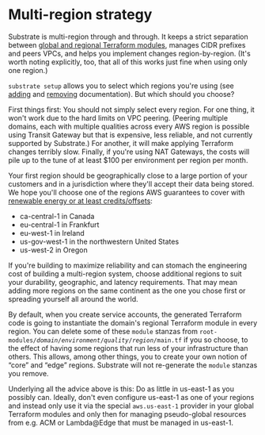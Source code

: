# Multi-region strategy

Substrate is multi-region through and through. It keeps a strict separation between [global and regional Terraform modules](../global-and-regional-terraform-modules/), manages CIDR prefixes and peers VPCs, and helps you implement changes region-by-region. (It's worth noting explicitly, too, that all of this works just fine when using only one region.)

`substrate setup` allows you to select which regions you're using (see [adding](../adding-an-aws-region/) and [removing](../removing-an-aws-region/) documentation). But which should you choose?

First things first: You should not simply select every region. For one thing, it won't work due to the hard limits on VPC peering. (Peering multiple domains, each with multiple qualities across every AWS region is possible using Transit Gateway but that is expensive, less reliable, and not currently supported by Substrate.) For another, it will make applying Terraform changes terribly slow. Finally, if you're using NAT Gateways, the costs will pile up to the tune of at least $100 per environment per region per month.

Your first region should be geographically close to a large portion of your customers and in a jurisdiction where they'll accept their data being stored. We hope you'll choose one of the regions AWS guarantees to cover with [renewable energy or at least credits/offsets](https://sustainability.aboutamazon.com/environment/the-cloud?energyType=true):

* ca-central-1 in Canada
* eu-central-1 in Frankfurt
* eu-west-1 in Ireland
* us-gov-west-1 in the northwestern United States
* us-west-2 in Oregon

If you're building to maximize reliability and can stomach the engineering cost of building a multi-region system, choose additional regions to suit your durability, geographic, and latency requirements. That may mean adding more regions on the same continent as the one you chose first or spreading yourself all around the world.

By default, when you create service accounts, the generated Terraform code is going to instantiate the domain's regional Terraform module in every region. You can delete some of these `module` stanzas from <code>root-modules/<em>domain</em>/<em>environment</em>/<em>quality</em>/<em>region</em>/main.tf</code> if you so choose, to the effect of having some regions that run less of your infrastructure than others. This allows, among other things, you to create your own notion of &ldquo;core&rdquo; and &ldquo;edge&rdquo; regions. Substrate will not re-generate the `module` stanzas you remove.

Underlying all the advice above is this: Do as little in us-east-1 as you possibly can. Ideally, don't even configure us-east-1 as one of your regions and instead only use it via the special `aws.us-east-1` provider in your global Terraform modules and only then for managing pseudo-global resources from e.g. ACM or Lambda@Edge that must be managed in us-east-1.
